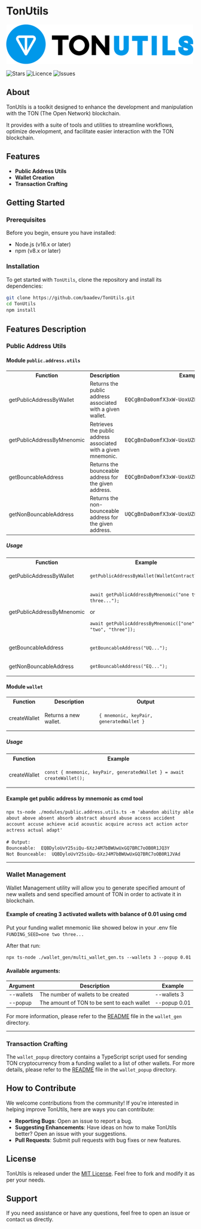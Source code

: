 
# TonUtils

<img src="https://github.com/baadev/TonUtils/blob/main/assets/TonUtils.png?raw=true" width=500 />

![Stars](https://img.shields.io/github/stars/baadev/TonUtils?style=plastic)
![Licence](https://img.shields.io/github/license/baadev/TonUtils)
![Issues](https://img.shields.io/github/issues/baadev/TonUtils)

## About

TonUtils is a toolkit designed to enhance the development and manipulation with the TON (The Open Network) blockchain. 

It provides with a suite of tools and utilities to streamline workflows, optimize development, and facilitate easier interaction with the TON blockchain.

## Features

- **Public Address Utils**
- **Wallet Creation**
- **Transaction Crafting**

## Getting Started

### Prerequisites

Before you begin, ensure you have installed:
- Node.js (v16.x or later)
- npm (v8.x or later)

### Installation

To get started with `TonUtils`, clone the repository and install its dependencies:

```bash
git clone https://github.com/baadev/TonUtils.git
cd TonUtils
npm install
```

## Features Description

### Public Address Utils

#### Module `public.address.utils`

<table>
    <tr>
        <th>Function</th>
        <th>Description</th>
        <th>Example Output:</th>
    </tr>
    <tr>
        <td>getPublicAddressByWallet</td>
        <td>Returns the public address associated with a given wallet.</td>
        <td>
            <pre>EQCgBnDa0omfX3xW-UoxUZNn0fdCm7YWnaj1dVjZz_EDpxZL</pre>
        </td>
    </tr>
    <tr>
        <td>getPublicAddressByMnenomic</td>
        <td>Retrieves the public address associated with a given mnemonic.</td>
        <td>
            <pre>EQCgBnDa0omfX3xW-UoxUZNn0fdCm7YWnaj1dVjZz_EDpxZL</pre>
        </td>
    </tr>
    <tr>
        <td>getBouncableAddress</td>
        <td>Returns the bounceable address for the given address.</td>
        <td>
            <pre>EQCgBnDa0omfX3xW-UoxUZNn0fdCm7YWnaj1dVjZz_EDpxZL</pre>
        </td>
    </tr>
    <tr>
        <td>getNonBouncableAddress</td>
        <td>Returns the non-bounceable address for the given address.</td>
        <td>
            <pre>UQCgBnDa0omfX3xW-UoxUZNn0fdCm7YWnaj1dVjZz_EDp0uO</pre>
        </td>
    </tr>
</table>

##### Usage

<table>
    <tr>
        <th>Function</th>
        <th>Example</th>
    </tr>
    <tr>
        <td>getPublicAddressByWallet</td>
        <td>
            <pre lang="typescript"><code>getPublicAddressByWallet(WalletContractV4)</code></pre>
        </td>
    </tr>
    <tr>
        <td>getPublicAddressByMnenomic</td>
        <td>
            <pre lang="typescript"><code>await getPublicAddressByMnenomic("one two three...");</code></pre>
            <p>or</p>
            <pre lang="typescript"><code>await getPublicAddressByMnenomic(["one", "two", "three"]);</code></pre>
        </td>
    </tr>
    <tr>
        <td>getBouncableAddress</td>
        <td>
            <pre lang="typescript"><code>getBouncableAddress("UQ...");</code></pre>
        </td>
    </tr>
    <tr>
        <td>getNonBouncableAddress</td>
        <td>
            <pre lang="typescript"><code>getBouncableAddress("EQ...");</code></pre>
        </td>
    </tr>
</table>

#### Module `wallet`

<table>
    <tr>
        <th>Function</th>
        <th>Description</th>
        <th>Output</th>
    </tr>
    <tr>
        <td>createWallet</td>
        <td>Returns a new wallet.</td>
        <td>
            <pre lang="typescript"><code>{ mnemonic, keyPair, generatedWallet }</code></pre>
        </td>
    </tr>
</table>

##### Usage

<table>
    <tr>
        <th>Function</th>
        <th>Example</th>
    </tr>
    <tr>
        <td>createWallet</td>
        <td>
            <pre lang="typescript"><code>const { mnemonic, keyPair, generatedWallet } = await createWallet();</code></pre>
        </td>
    </tr>
</table>


#### Example get public address by mnemonic as cmd tool

```console
npx ts-node ./modules/public.address.utils.ts -m 'abandon ability able about above absent absorb abstract absurd abuse access accident account accuse achieve acid acoustic acquire across act action actor actress actual adapt'

# Output:
Bounceable:  EQBDyloUvY25siQu-6XzJ4M7bBWUwUxGQ7BRC7oOB0R1JQ3Y
Not Bounceable:  UQBDyloUvY25siQu-6XzJ4M7bBWUwUxGQ7BRC7oOB0R1JVAd
```

-----------
### Wallet Management

Wallet Management utility will allow you to generate specified amount of new wallets and send specified amount of TON in order to activate it in blockchain.


#### Example of creating 3 activated wallets with balance of 0.01 using cmd
Put your funding wallet mnemonic like showed below in your .env file   
`FUNDING_SEED=one two three...` 

After that run:
```console
npx ts-node ./wallet_gen/multi_wallet_gen.ts --wallets 3 --popup 0.01
```
#### Available arguments:
| Argument    | Description                                 | Example       | 
| ----------- | ---------------------------                 | -----------   | 
| --wallets   | The number of wallets to be created         | --wallets 3   |
| --popup     | The amount of TON to be sent to each wallet | --popup 0.01  | 


For more information, please refer to the [README](./wallet_gen/README.md) file in the `wallet_gen` directory.

-----------
### Transaction Crafting

The `wallet_popup` directory contains a TypeScript script used for sending TON cryptocurrency from a funding wallet to a list of other wallets. For more details, please refer to the [README](./wallet_popup/README.md) file in the `wallet_popup` directory.

## How to Contribute

We welcome contributions from the community! If you're interested in helping improve TonUtils, here are ways you can contribute:

- **Reporting Bugs**: Open an issue to report a bug.
- **Suggesting Enhancements**: Have ideas on how to make TonUtils better? Open an issue with your suggestions.
- **Pull Requests**: Submit pull requests with bug fixes or new features.

## License

TonUtils is released under the [MIT License](LICENSE). Feel free to fork and modify it as per your needs.

## Support

If you need assistance or have any questions, feel free to open an issue or contact us directly.
